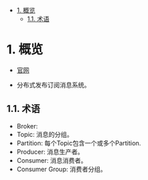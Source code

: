 <!-- TOC -->

- [1. 概览](#1-概览)
    - [1.1. 术语](#11-术语)

<!-- /TOC -->


# 1. 概览

* [官网](http://kafka.apache.org/intro)

+ 分布式发布订阅消息系统。

## 1.1. 术语

* Broker: 
* Topic: 消息的分组。
* Partition: 每个Topic包含一个或多个Partition.
* Producer: 消息生产者。
* Consumer: 消息消费者。
* Consumer Group: 消费者分组。

